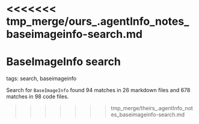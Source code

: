 <<<<<<< tmp_merge/ours_.agentInfo_notes_baseimageinfo-search.md
=======
# BaseImageInfo search

tags: search, baseimageinfo

Search for `BaseImageInfo` found 94 matches in 26 markdown files and 678 matches in 98 code files.
>>>>>>> tmp_merge/theirs_.agentInfo_notes_baseimageinfo-search.md
